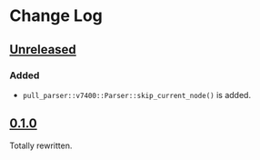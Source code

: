 # Change Log

## [Unreleased]
### Added
* `pull_parser::v7400::Parser::skip_current_node()` is added.

## [0.1.0]

Totally rewritten.

[Unreleased]: <https://github.com/lo48576/fbxcel/compare/v0.1.0...develop>
[0.1.0]: <https://github.com/lo48576/fbxcel/releases/tag/v0.1.0>
